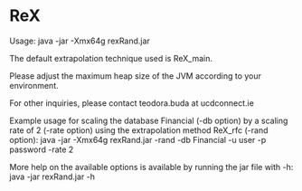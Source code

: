 ReX
====

Usage: java -jar -Xmx64g rexRand.jar 

The default extrapolation technique used is ReX_main. 

Please adjust the maximum heap size of the JVM according to your environment.

For other inquiries, please contact teodora.buda at ucdconnect.ie

Example usage for scaling the database Financial (-db option) by a scaling rate of 2 (-rate option) using the extrapolation method ReX_rfc (-rand option): java -jar -Xmx64g rexRand.jar -rand -db Financial -u user -p password -rate 2	

More help on the available options is available by running the jar file with -h: java -jar rexRand.jar -h
 
